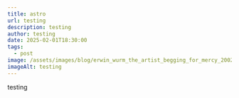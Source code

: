 ```yaml
---
title: astro
url: testing
description: testing
author: testing
date: 2025-02-01T18:30:00
tags:
  - post
image: /assets/images/blog/erwin_wurm_the_artist_begging_for_mercy_2002_ed89a6a72d.webp
imageAlt: testing
---
```

testing
